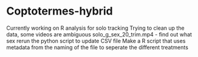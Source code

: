 # Coptotermes-hybrid
Currently working on R analysis for solo tracking
Trying to clean up the data, some videos are ambiguous
  solo_g_sex_20_trim.mp4 - find out what sex
  rerun the python script to update CSV file
Make a R script that uses metadata from the naming of the file to seperate the different treatments
